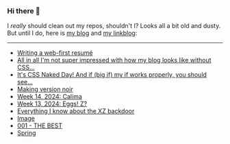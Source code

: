 ### Hi there 👋

I _really_ should clean out my repos, shouldn't I? Looks all a bit old and dusty. But until I do, here is [my blog](https://lostfocus.de/) and [my linkblog](https://dominikschwind.com/links):

--- 

<!-- POST-LIST:START -->
- [Writing a web-first resumé](https://werd.io/2024/writing-a-web-first-resum%C3%A9)
- [All in all I&#39;m not super impressed with how my blog looks like without CSS…](https://lostfocus.de/2024/04/09/232847/)
- [It&#39;s CSS Naked Day! And if &lpar;big if&rpar; my if works properly, you should see…](https://lostfocus.de/2024/04/08/232838/)
- [Making version noir](https://anhvn.com/posts/2024/making-version-noir/)
- [Week 14, 2024: Calima](https://lostfocus.de/2024/04/07/week-14-2024-calima/)
- [Week 13, 2024: Eggs! Z?](https://lostfocus.de/2024/03/31/week-13-2024-eggs-z/)
- [Everything I know about the XZ backdoor](https://boehs.org/node/everything-i-know-about-the-xz-backdoor)
- [Image](https://lostfocus.de/2024/03/30/232815/)
- [001 - THE BEST](https://www.youtube.com/watch?v=O3ZQM0M0S0k)
- [Spring](https://lostfocus.de/2024/03/28/232808/)
<!-- POST-LIST:END -->

<!--
**lostfocus/lostfocus** is a ✨ _special_ ✨ repository because its `README.md` (this file) appears on your GitHub profile.

Here are some ideas to get you started:

- 🔭 I’m currently working on ...
- 🌱 I’m currently learning ...
- 👯 I’m looking to collaborate on ...
- 🤔 I’m looking for help with ...
- 💬 Ask me about ...
- 📫 How to reach me: ...
- 😄 Pronouns: ...
- ⚡ Fun fact: ...
-->

